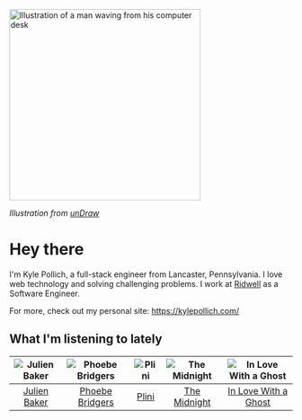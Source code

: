 <img src="https://user-images.githubusercontent.com/6766512/87306713-6f79d900-c4e6-11ea-989a-3242cbfc50c2.png" alt="Illustration of a man waving from his computer desk" height="340" />

_Illustration from [unDraw](https://undraw.co/)_

# Hey there

I'm Kyle Pollich, a full-stack engineer from Lancaster, Pennsylvania. I love web technology and solving challenging problems.
I work at [Ridwell](https://www.ridwell.com/) as a Software Engineer.

For more, check out my personal site: https://kylepollich.com/

## What I'm listening to lately

<!-- begin artists -->
  |![Julien Baker](https://i.scdn.co/image/823382f2fa75050b8e7e591accdc66bc4f6a32fd)|![Phoebe Bridgers](https://i.scdn.co/image/3b6a427f0c54c0d116c433462ae1dd48474643d0)|![Plini](https://i.scdn.co/image/835ff128ddd8d8f29e07048ff191ca0b0ef685b3)|![The Midnight](https://i.scdn.co/image/aef4c8f3992a5ddb727bd0468854d7e1047a8851)|![In Love With a Ghost](https://i.scdn.co/image/9f708e271d8aa32ea043e53281c27681c4273bf6)|
  |:---:|:---:|:---:|:---:|:---:|
  |[Julien Baker](https://open.spotify.com/artist/12zbUHbPHL5DGuJtiUfsip)|[Phoebe Bridgers](https://open.spotify.com/artist/1r1uxoy19fzMxunt3ONAkG)|[Plini](https://open.spotify.com/artist/3Gs10XJ4S4OEFrMRqZJcic)|[The Midnight](https://open.spotify.com/artist/2NFrAuh8RQdQoS7iYFbckw)|[In Love With a Ghost](https://open.spotify.com/artist/21tDFddcOFDYmiobTcls2O)|
<!-- end artists -->
